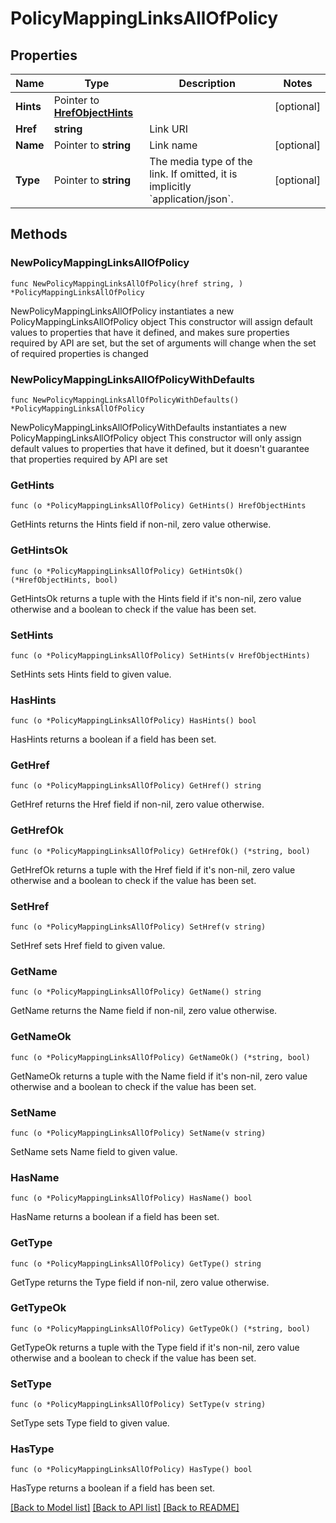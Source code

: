 # PolicyMappingLinksAllOfPolicy

## Properties

Name | Type | Description | Notes
------------ | ------------- | ------------- | -------------
**Hints** | Pointer to [**HrefObjectHints**](HrefObjectHints.md) |  | [optional] 
**Href** | **string** | Link URI | 
**Name** | Pointer to **string** | Link name | [optional] 
**Type** | Pointer to **string** | The media type of the link. If omitted, it is implicitly &#x60;application/json&#x60;. | [optional] 

## Methods

### NewPolicyMappingLinksAllOfPolicy

`func NewPolicyMappingLinksAllOfPolicy(href string, ) *PolicyMappingLinksAllOfPolicy`

NewPolicyMappingLinksAllOfPolicy instantiates a new PolicyMappingLinksAllOfPolicy object
This constructor will assign default values to properties that have it defined,
and makes sure properties required by API are set, but the set of arguments
will change when the set of required properties is changed

### NewPolicyMappingLinksAllOfPolicyWithDefaults

`func NewPolicyMappingLinksAllOfPolicyWithDefaults() *PolicyMappingLinksAllOfPolicy`

NewPolicyMappingLinksAllOfPolicyWithDefaults instantiates a new PolicyMappingLinksAllOfPolicy object
This constructor will only assign default values to properties that have it defined,
but it doesn't guarantee that properties required by API are set

### GetHints

`func (o *PolicyMappingLinksAllOfPolicy) GetHints() HrefObjectHints`

GetHints returns the Hints field if non-nil, zero value otherwise.

### GetHintsOk

`func (o *PolicyMappingLinksAllOfPolicy) GetHintsOk() (*HrefObjectHints, bool)`

GetHintsOk returns a tuple with the Hints field if it's non-nil, zero value otherwise
and a boolean to check if the value has been set.

### SetHints

`func (o *PolicyMappingLinksAllOfPolicy) SetHints(v HrefObjectHints)`

SetHints sets Hints field to given value.

### HasHints

`func (o *PolicyMappingLinksAllOfPolicy) HasHints() bool`

HasHints returns a boolean if a field has been set.

### GetHref

`func (o *PolicyMappingLinksAllOfPolicy) GetHref() string`

GetHref returns the Href field if non-nil, zero value otherwise.

### GetHrefOk

`func (o *PolicyMappingLinksAllOfPolicy) GetHrefOk() (*string, bool)`

GetHrefOk returns a tuple with the Href field if it's non-nil, zero value otherwise
and a boolean to check if the value has been set.

### SetHref

`func (o *PolicyMappingLinksAllOfPolicy) SetHref(v string)`

SetHref sets Href field to given value.


### GetName

`func (o *PolicyMappingLinksAllOfPolicy) GetName() string`

GetName returns the Name field if non-nil, zero value otherwise.

### GetNameOk

`func (o *PolicyMappingLinksAllOfPolicy) GetNameOk() (*string, bool)`

GetNameOk returns a tuple with the Name field if it's non-nil, zero value otherwise
and a boolean to check if the value has been set.

### SetName

`func (o *PolicyMappingLinksAllOfPolicy) SetName(v string)`

SetName sets Name field to given value.

### HasName

`func (o *PolicyMappingLinksAllOfPolicy) HasName() bool`

HasName returns a boolean if a field has been set.

### GetType

`func (o *PolicyMappingLinksAllOfPolicy) GetType() string`

GetType returns the Type field if non-nil, zero value otherwise.

### GetTypeOk

`func (o *PolicyMappingLinksAllOfPolicy) GetTypeOk() (*string, bool)`

GetTypeOk returns a tuple with the Type field if it's non-nil, zero value otherwise
and a boolean to check if the value has been set.

### SetType

`func (o *PolicyMappingLinksAllOfPolicy) SetType(v string)`

SetType sets Type field to given value.

### HasType

`func (o *PolicyMappingLinksAllOfPolicy) HasType() bool`

HasType returns a boolean if a field has been set.


[[Back to Model list]](../README.md#documentation-for-models) [[Back to API list]](../README.md#documentation-for-api-endpoints) [[Back to README]](../README.md)


